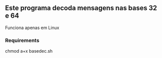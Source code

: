 <h2> Este programa decoda mensagens nas bases 32 e 64 </h2>
  
  <p> Funciona apenas em Linux </p>
  
  <h3> Requirements </h3>
  
  <p> chmod a+x basedec.sh </p>
